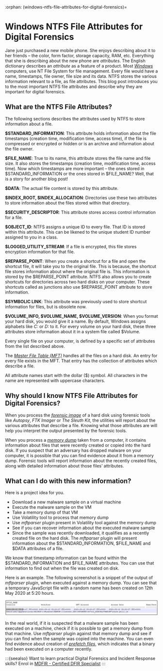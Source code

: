 :orphan:
(windows-ntfs-file-attributes-for-digital-forensics)=

# Windows NTFS File Attributes for Digital Forensics

Jane just purchased a new mobile phone. She enjoys describing about it to her friends – the color, form factor, storage capacity, RAM, etc. Everything that she is describing about the new phone are _attributes_. The English dictionary describes an _attribute_ as a feature of a product. Most _[Windows](forensic-importance-of-windows-file-management)_ computers, use NT File System for file management. Every file would have a name, timestamps, file owner, file size and its data. NTFS stores the various information relevant to a file, as file attributes. This blog post introduces you to the most important NTFS file attributes and describe why they are important for digital forensics.

## What are the NTFS File Attributes?

The following sections describes the attributes used by NTFS to store information about a file.

**$STANDARD_INFORMATION**: This attribute holds information about the file timestamps (creation time, modification time, access time), if the file is compressed or encrypted or hidden or is an archive and information about the file owner.

**$FILE_NAME**: True to its name, this attribute stores the file name and file size. It also stores the timestamps (creation time, modification time, access time). Now which timestamps are more important – the ones stored in $STANDARD_INFORMATION or the ones stored in $FILE_NAME? Well, that is a story for another blog post!

**$DATA**: The actual file content is stored by this attribute.

**$INDEX_ROOT, $INDEX_ALLOCATION**: Directories use these two attributes to store information about the files stored within that directory.

**$SECURITY_DESCRIPTOR**: This attribute stores access control information for a file.

**$OBJECT_ID**: NTFS assigns a unique ID to every file. That ID is stored within this attribute. This can be likened to the unique student ID number assigned to you in a class.

**$LOGGED_UTILITY_STREAM**: If a file is encrypted, this file stores encryption information for that file.

**$REPARSE_POINT**: When you create a shortcut for a file and open the shortcut file, it will take you to the original file. This is because, the shortcut file stores information about where the original file is. This information is stored by the $REPARSE_POINT attribute. NTFS also allows you to create shortcuts for directories across two hard disks on your computer. These shortcuts called as junctions also use $REPARSE_POINT attribute to store information.

**$SYMBOLIC LINK**: This attribute was previously used to store shortcut information for files, but is obsolete now.

**$VOLUME_INFO, $VOLUME_NAME, $VOLUME_VERSION**: When you format your hard disk, you would give it a name. By default, Windows assigns alphabets like _C:_ or _D:_ to it. For every volume on your hard disk, these three attributes store information about it in a system file called $Volume.

Every single file on your computer, is defined by a specific set of attributes from the list described above.

The _[Master File Table (MFT)](forensic-importance-of-windows-file-management)_ handles all the files on a hard disk. An entry for every file exists in the MFT. That entry has the collection of attributes which describe a file.

All attribute names start with the dollar ($) symbol. All characters in the name are represented with uppercase characters.

## Why should I know NTFS File Attributes for Digital Forensics?

When you process the _[forensic image](get-the-evidence-you-need-with-forensic-images)_ of a hard disk using forensic tools like _Autopsy_, _FTK Imager_ or _The Sleuth Kit_, the utilities will report about the various attributes that describe a file. Knowing what those attributes are will help you interpret the output presented by the forensic tools.

When you process a _[memory dump](uncover-crucial-information-within-memory-dumps)_ taken from a computer, it contains information about files that were recently created or copied into the hard disk. If you suspect that an adversary has dropped malware on your computer, it is possible that you can find evidence about it from a memory dump. Forensic tools will report information about the recently created files, along with detailed information about those files’ attributes.

## What can I do with this new information?

Here is a project idea for you.

- Download a new malware sample on a virtual machine
- Execute the malware sample on the VM
- Take a memory dump of that VM
- Use Volatility tool to process that memory dump
- Use _mftparser_ plugin present in Volatility tool against the memory dump
- See if you can recover information about the executed malware sample
- Since the sample was recently downloaded, it qualifies as a recently created file on the hard disk. The _mftparser_ plugin will present information about the $STANDARD_INFORMATION, $FILE_NAME and $DATA attributes of a file.

We know that timestamp information can be found within the $STANDARD_INFORMATION and $FILE_NAME attributes. You can use that information to find out when the file was created on disk.

Here is an example. The following screenshot is a snippet of the output of _mftparser_ plugin, when executed against a memory dump. You can see that a temporary JavaScript file with a random name has been created on 12th May 2020 at 5:20 hours.

![mftparser against a memory dump](images/file-attrib-1.png)

In the real world, if it is suspected that a malware sample has been executed on a machine, check if it is possible to get a memory dump from that machine. Use _mftparser_ plugin against that memory dump and see if you can find when the sample was copied into the machine. You can even find evidence about creation of _[prefetch files](windows-prefetch-files-may-be-the-answer-to-your-investigation)_, which indicates that a binary had been executed on a computer recently.

:::{seealso}
Want to learn practical Digital Forensics and Incident Response skills? Enrol in [MDFIR - Certified DFIR Specialist](https://www.mosse-institute.com/certifications/mdfir-certified-dfir-specialist.html)
:::
